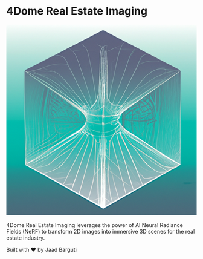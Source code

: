 # 4Dome Real Estate Imaging

![4Dome Real Estate Imaging Logo](./public//nerf3d.png)

4Dome Real Estate Imaging leverages the power of AI Neural Radiance Fields (NeRF) to transform 2D images into immersive 3D scenes for the real estate industry.

Built with ❤️ by Jaad Barguti